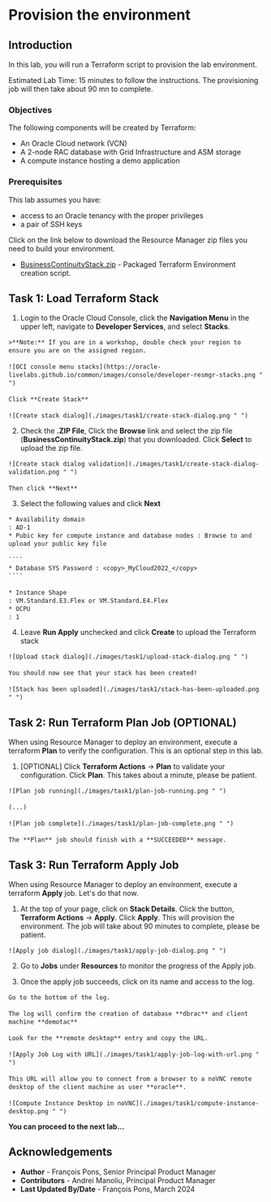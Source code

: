 # Provision the environment

## Introduction

In this lab, you will run a Terraform script to provision the lab environment.

Estimated Lab Time: 15 minutes to follow the instructions. The provisioning job will then take about 90 mn to complete.


### Objectives

The following components will be created by Terraform:

* An Oracle Cloud network (VCN)
* A 2-node RAC database with Grid Infrastructure and ASM storage
* A compute instance hosting a demo application


### Prerequisites

This lab assumes you have:

* access to an Oracle tenancy with the proper privileges
* a pair of SSH keys

Click on the link below to download the Resource Manager zip files you need to build your environment.

- [BusinessContinuityStack.zip](https://objectstorage.us-ashburn-1.oraclecloud.com/p/N60IjOyB4GQ-dmmkM8dC8oaquCwDZtUdqqqcDOIANjVrbBVyGBUfxwnhwL_gO-cb/n/c4u04/b/terraform/o/pts/BusinessContinuity-freetier-mkplc.zip) - Packaged Terraform Environment creation script.

## Task 1: Load Terraform Stack

  1. Login to the Oracle Cloud Console, click the **Navigation Menu** in the upper left, navigate to **Developer Services**, and select **Stacks**.

    >**Note:** If you are in a workshop, double check your region to ensure you are on the assigned region.

    ![OCI console menu stacks](https://oracle-livelabs.github.io/common/images/console/developer-resmgr-stacks.png " ")

    Click **Create Stack**

    ![Create stack dialog](./images/task1/create-stack-dialog.png " ")

  2. Check the **.ZIP File**, Click the **Browse** link and select the zip file (**BusinessContinuityStack.zip**) that you downloaded. Click **Select** to upload the zip file.

    ![Create stack dialog validation](./images/task1/create-stack-dialog-validation.png " ")

    Then click **Next**

  3. Select the following values and click **Next**

    * Availability domain																: AD-1
    * Pubic key for compute instance and database nodes : Browse to and upload your public key file

    ````
    * Database SYS Password : <copy>_MyCloud2022_</copy>
    ````

    * Instance Shape																		: VM.Standard.E3.Flex or VM.Standard.E4.Flex
    * OCPU																							: 1

  4. Leave **Run Apply** unchecked and click **Create** to upload the Terraform stack

    ![Upload stack dialog](./images/task1/upload-stack-dialog.png " ")

    You should now see that your stack has been created!

    ![Stack has been uploaded](./images/task1/stack-has-been-uploaded.png " ")


## Task 2: Run Terraform Plan Job (OPTIONAL)

  When using Resource Manager to deploy an environment, execute a terraform **Plan** to verify the configuration. This is an optional step in this lab.

  1.  [OPTIONAL] Click **Terraform Actions** -> **Plan** to validate your configuration. Click **Plan**. This takes about a minute, please be patient.

    ![Plan job running](./images/task1/plan-job-running.png " ")

    (...)

    ![Plan job complete](./images/task1/plan-job-complete.png " ")

    The **Plan** job should finish with a **SUCCEEDED** message.


## Task 3: Run Terraform Apply Job

  When using Resource Manager to deploy an environment, execute a terraform **Apply** job. Let's do that now.

  1.  At the top of your page, click on **Stack Details**.  Click the button, **Terraform Actions** -> **Apply**. Click **Apply**. This will provision the environment. The job will take about 90 minutes to complete, please be patient.

    ![Apply job dialog](./images/task1/apply-job-dialog.png " ")

  2. Go to **Jobs** under **Resources** to monitor the progress of the Apply job.

  3. Once the apply job succeeds, click on its name and access to the log.

    Go to the bottom of the log.

    The log will confirm the creation of database **dbrac** and client machine **demotac**

    Look for the **remote desktop** entry and copy the URL.

    ![Apply Job Log with URL](./images/task1/apply-job-log-with-url.png " ")

    This URL will allow you to connect from a browser to a noVNC remote desktop of the client machine as user **oracle**.

    ![Compute Instance Desktop in noVNC](./images/task1/compute-instance-desktop.png " ")


**You can proceed to the next lab…**

## Acknowledgements
* **Author** - François Pons, Senior Principal Product Manager
* **Contributors** - Andrei Manoliu, Principal Product Manager
* **Last Updated By/Date** - François Pons, March 2024
